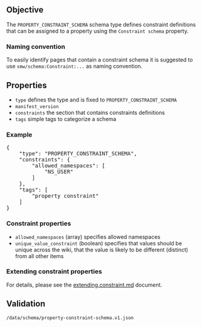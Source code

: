 ## Objective

The `PROPERTY_CONSTRAINT_SCHEMA` schema type defines constraint definitions that can be assigned to a property using the `Constraint schema` property.

### Naming convention

To easily identify pages that contain a constraint schema it is suggested to use `smw/schema:Constraint:...` as naming convention.

## Properties

- `type` defines the type and is fixed to `PROPERTY_CONSTRAINT_SCHEMA`
- `manifest_version`
- `constraints` the section that contains constraints definitions
- `tags` simple tags to categorize a schema

### Example

<pre>
{
    "type": "PROPERTY_CONSTRAINT_SCHEMA",
    "constraints": {
        "allowed_namespaces": [
            "NS_USER"
        ]
    },
    "tags": [
        "property constraint"
    ]
}
</pre>

### Constraint properties

- `allowed_namespaces` (array) specifies allowed namespaces
- `unique_value_constraint` (boolean) specifies that values should be unique across the wiki, that the value is likely to be different (distinct) from all other items

### Extending constraint properties

For details, please see the [extending.constraint.md](https://github.com/SemanticMediaWiki/SemanticMediaWiki/blob/master/docs/architecture/extending.constraint.md) document.

## Validation

`/data/schema/property-constraint-schema.v1.json`
